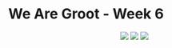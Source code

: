 <h1>We Are Groot - Week 6</h1>
<p align="center">
  <img src="https://media.giphy.com/media/tS2m5Vbv8p8InKoovx/giphy.gif">
  <img src="https://media.giphy.com/media/Jw55mpWQ66IAaQZZfU/giphy.gif">
  <img src="https://media.giphy.com/media/41MHJCiDGpTtTZolzN/giphy.gif">
</p>
